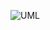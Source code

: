 ![UML](https://app.diagrams.net/?tags=%7B%7D&lightbox=1&highlight=0000ff&edit=_blank&layers=1&nav=1&title=POO4#R%3Cmxfile%3E%3Cdiagram%20name%3D%22P%C3%A1gina-1%22%20id%3D%22e1teC59RE4vbLhqr_jCN%22%3E7Ztdb6M4FIZ%2FTaTdi0SYby7bpNO9aEfVpprdzp0LbuIdwBFxmmR%2B%2FR6DCQGTDiXQdCSiqI2PjYnPcwyvj8nImEa72wSvlvcsIOFI14LdyJiNdB1phgn%2FhGWfWUzPyAyLhAayUWGY058kP1JaNzQg61JDzljI6aps9FkcE5%2BXbDhJ2Lbc7IWF5bOu8IIohrmPQ9X6Dw34MrO6ulPY%2FyJ0sczPjGwvq4lw3liOZL3EAdsemYybkTFNGOPZp2g3JaFwXu6X7LgvJ2oPXywhMW9ygJ4d8IrDjRzbN0L9Tcjk1%2BP7fMzrLY1CHEPp%2BoXFfC5rEJRxSBcxfPbhpCQBwytJOAV3XckKzlZg9Zc0DO7wnm3EV1tz7P%2FIS9dLltCf0C0OZZ9QnXBJXncmyNRdyzn8LR0xFz1BMw2sCVnDMQ%2F5%2BFHFdI93pYZ3eM2lwWdhiFdr%2BpwOS1ginCxofM04Z5E0qe6VHhcjJrsjk3T3LWER4ckemshaI0e%2Fr5S3RSTpmrQtj6JI1%2B2KG2RAy2BeHE5V8IYPEnk9fkPBP06jNPHxyLhKAyCh8UIJBhgrTyEl7AeZspAB9VnMsuigYVgx5QESkhd%2BMjzWK%2BzDue7SNjOzsPwtfSBMDI59CdMZs6RBQGKBknHMccFtxWjMU6dY1%2FAGV061iTWy4ItPoYyKMrxF84RPWQxjwTSlSiAotkQERg1vvTFvybcmeJvhds7Hu92ixXdExl%2B%2F28Sa30Tfnsa3Y%2BTUQxdXaTZQ74a6ZdbO1Y%2BAbtbixbFkG2%2BiZ7hID2xbs3XRxdhaCreQpjwybrkYQa2gReD%2BkBSUHgXE2RgpJA2VpFFDLcTPJHxga8opE%2F0nWdsKzV8BK0ckjZckoR2BRJrbimQXd976S7OrzN2Rfr0goFvgjvzHn6OpPrrSlBgY5m5z5LrebvLafSH3TiFP78cD8w6Ym%2B2meW%2FMc8WvML%2BKB%2BBdAHdaqq%2FegKM64JzNU509IO9glaVpF0NuK3CnIsmk4LxkBsWbmMiGl2Zorms43m%2BcQDlwlOhtTU2gILtOtiG36oWz2devpWGNRRL2ACEv%2Bh5WXTXY7cbY8xmuhHAj6HoHkN1h1XV61fVukFb9LPwVSLeve7OaA83E2NejSQy36GHqtiZu2%2B2mbm9yTN31GORYp8Q9%2FWLEkaq17xkf1FhPasx0m6gxr0aN6ahzNYbUiS3kGKcrNiO3GxpgmQSfDxscFe7Nwb9Dj9Vg70KPIWMQZKcF2ftRNlFkNSg7UGRI3azKxNfj0ZQdxNdZdJuor54mar36qmU%2BqK8OkXtWO%2BR9CW5DxUmCBck1F3hjyRYsxuFNYQUfb%2BKABNLDRZs7ll6QxfX4P8L5XooqvAGRBzqKR7nkInFwJR72gmJAccTi4HFJ46ziCxUjSHsGPyf7f0VhYrpubngSnUw03coNs91x%2B9n%2BuPQAF2PwlNCKmXFHedajJUtPRzVFT6KQd3RSi63ZJvHJWxNK7goLl74ZHQkJMaevpNR9HWx56IOI6qPEm%2BNNNMcrXiXh5yCotYugq1w%2BQP7CZV32WISTchITWeVuc32Zd5S5Q%2BkojcvDWM8IVVVbfMpQtTS9EqpIbxOqJ8Ou72iybH3iGm4ZNqwJHN09O4Yqj9g5tv2hMZRPyMoSVE3%2FDmvQbh6pNMu8XdR0R8AxSl7oLceobhGNV4yT2KfyOcuAbYSXBtGTB8HbE%2Bt32DWov72o2amxSE8MaYk%2Bo6DllkN%2FSyBHYTwkMLqG7jqfa5%2Fp1LN9D%2FJGMKQ5uo%2BBJgvhj9x5Mmp3nmS%2BawiA7gPg1C7D5fYea5%2F3HLJfvQeC6dRJ%2FctdCUyF8UfkGVokpg5Jh7E20TR0nHUAg9UqQXZy0Xec7JKuz1b9Eseo49zEeQzVn2N8dobaxPOcKkLUG8I8dX0JhlAsfkebpXaKXyMbN%2F8D%3C%2Fdiagram%3E%3C%2Fmxfile%3E)
